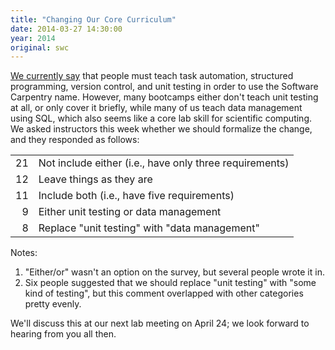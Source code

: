 ```yaml
---
title: "Changing Our Core Curriculum"
date: 2014-03-27 14:30:00
year: 2014
original: swc
---
```

<p>
  <a href="{{site.baseurl}}/faq/#trademark">We currently say</a>
  that people must teach task automation, structured programming, version control, and unit testing
  in order to use the Software Carpentry name.
  However,
  many bootcamps either don't teach unit testing at all,
  or only cover it briefly,
  while many of us teach data management using SQL,
  which also seems like a core lab skill for scientific computing.
  We asked instructors this week whether we should formalize the change,
  and they responded as follows:
</p>
<table class="table table-striped">
  <tr><td align="right">21</td><td>Not include either (i.e., have only three requirements)</td></tr>
  <tr><td align="right">12</td><td>Leave things as they are</td></tr>
  <tr><td align="right">11</td><td>Include both (i.e., have five requirements)</td></tr>
  <tr><td align="right">9</td><td>Either unit testing or data management</td></tr>
  <tr><td align="right">8</td><td>Replace "unit testing" with "data management"</td></tr>
</table>
<p>
  Notes:
</p>
<ol>
  <li>
    "Either/or" wasn't an option on the survey,
    but several people wrote it in.
  </li>
  <li>
    Six people suggested that we should replace "unit testing" with "some kind of testing",
    but this comment overlapped with other categories pretty evenly.
  </li>
</ol>
<p>
  We'll discuss this at our next lab meeting on April 24;
  we look forward to hearing from you all then.
</p>
